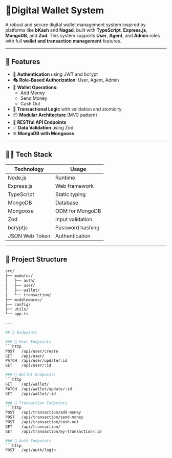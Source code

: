 # 💸Digital Wallet System 

A robust and secure digital wallet management system inspired by platforms like **bKash** and **Nagad**, built with **TypeScript**, **Express.js**, **MongoDB**, and **Zod**. This system supports **User**, **Agent**, and **Admin** roles with full **wallet and transaction management** features.

---

## 🚀 Features

- 🔐 **Authentication** using JWT and bcrypt
- 🎭 **Role-Based Authorization**: User, Agent, Admin
- 🏦 **Wallet Operations**:
  - Add Money
  - Send Money
  - Cash Out
- 🧱 **Transactional Logic** with validation and atomicity
- 📦 **Modular Architecture** (MVC pattern)
- 🔁 **RESTful API Endpoints**
- ✅ **Data Validation** using Zod
- 🌐 **MongoDB with Mongoose**

---

## 🧑‍💻 Tech Stack

| Technology     | Usage                        |
|----------------|------------------------------|
| Node.js        | Runtime                      |
| Express.js     | Web framework                |
| TypeScript     | Static typing                |
| MongoDB        | Database                     |
| Mongoose       | ODM for MongoDB              |
| Zod            | Input validation             |
| bcryptjs       | Password hashing             |
| JSON Web Token | Authentication               |

---

## 📁 Project Structure

```bash
src/
├── modules/
│   ├── auth/
│   ├── user/
│   ├── wallet/
│   └── transaction/
├── middlewares/
├── config/
├── utils/
└── app.ts

---

## 🚀 Endpoints

### 👤 User Endpoints
```http
POST   /api/user/create
GET    /api/user/
PATCH  /api/user/update/:id
GET    /api/user/:id

### 💼 Wallet Endpoints
```http
GET    /api/wallet/
PATCH  /api/wallet/update/:id
GET    /api/wallet/:id

### 💸 Transaction Endpoints
```http
POST   /api/transaction/add-money
POST   /api/transaction/send-money
POST   /api/transaction/cash-out
GET    /api/transaction/
GET    /api/transaction/my-transaction/:id

### 🔐 Auth Endpoints
```http
POST   /api/auth/login
